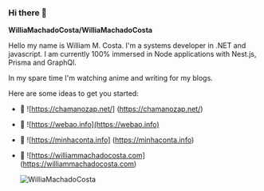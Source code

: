 ### Hi there 👋
**WilliaMachadoCosta/WilliaMachadoCosta** 

Hello my name is William M. Costa. I'm a systems developer in .NET and javascript. I am currently 100% immersed in Node applications with Nest.js, Prisma and GraphQl.

In my spare time I'm watching anime and writing for my blogs.

Here are some ideas to get you started:

- 🔭 ![https://chamanozap.net/] (https://chamanozap.net/)
- 🌱 ![https://webao.info](https://webao.info)
- 👯 ![https://minhaconta.info] (https://minhaconta.info)
- 🤔 ![https://williammachadocosta.com] (https://williammachadocosta.com)


  ![WilliaMachadoCosta](https://github-readme-stats.vercel.app/api?username=WilliaMachadoCosta&show_icons=true&theme=dracula)


